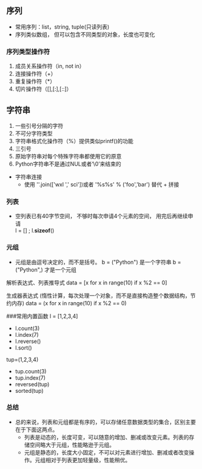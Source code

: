 ## 序列
 - 常用序列：list，string, tuple(只读列表)
 - 序列类似数组， 但可以包含不同类型的对象，长度也可变化
  

### 序列类型操作符

1. 成员关系操作符（in, not in）
2. 连接操作符（+）
3. 重复操作符（*）
4. 切片操作符（[],[:],[::]）

## 字符串

1. 一些引号分隔的字符
2. 不可分字符类型
3. 字符串格式化操作符（%）提供类似printf()的功能
4. 三引号
5. 原始字符串对每个特殊字符串都使用它的原意
6. Python字符串不是通过NUL或者‘\0’来结束的
- 字符串连接
  - 使用 ''.join(['wxl ',' sci'])或者 '%s%s' % ('foo','bar') 替代 + 拼接



### 列表
- 空列表已有40字节空间， 不够时每次申请4个元素的空间， 用完后再继续申请  
  l = [] ; l.__sizeof__()
  




### 元组
- 元组是由逗号决定的，而不是括号。
   b = ("Python") 是一个字符串
   b = ("Python",) 才是一个元组



解析表达式、列表推导式
data = [x for x in range(10) if x %2 == 0]

生成器表达式 (惰性计算，每次处理一个对象，而不是直接构造整个数据结构，节约内存)
data = (x for x in range(10) if x %2 == 0)


###常用内置函数
 l = [1,2,3,4]
 - l.count(3)
 - l.index(7)
 - l.reverse()
 - l.sort()
 
 tup=(1,2,3,4)
 - tup.count(3)
 - tup.index(7)
 - reversed(tup)
 - sorted(tup)
 
 ### 总结
 
 - 总的来说，列表和元组都是有序的，可以存储任意数据类型的集合，区别主要在于下面这两点。  
   - 列表是动态的，长度可变，可以随意的增加、删减或改变元素。列表的存储空间略大于元组，性能略逊于元组。  
   - 元组是静态的，长度大小固定，不可以对元素进行增加、删减或者改变操作。元组相对于列表更加轻量级，性能稍优。